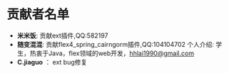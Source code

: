 # 贡献者名单 #
  * **米米饭**: 贡献ext插件,QQ:582197
  * **随变混混**: 贡献flex4\_spring\_cairngorm插件,QQ:104104702 个人介绍: 学生，热衷于Java，flex领域的web开发，hhlai1990@gmail.com
  * **C.jiaguo** ： ext bug修复